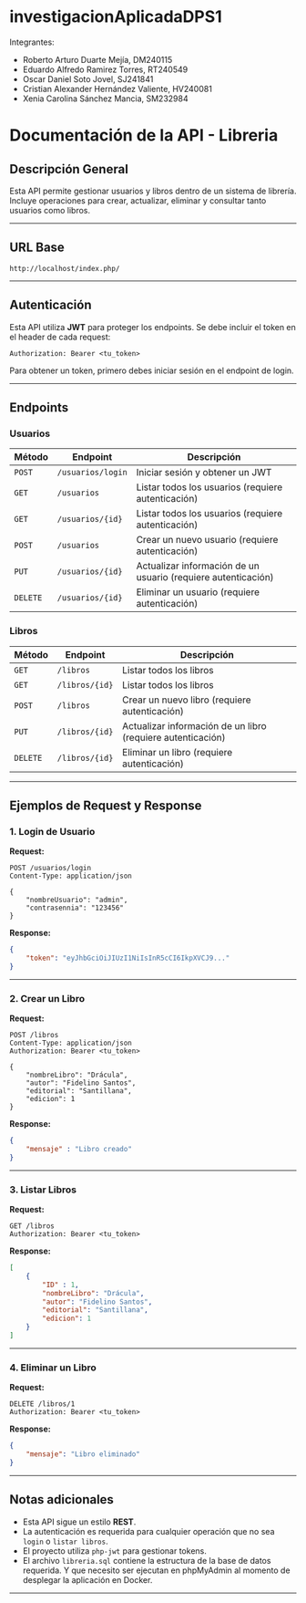 # investigacionAplicadaDPS1
Integrantes:
- Roberto Arturo Duarte Mejía, DM240115
- Eduardo Alfredo Ramirez Torres, RT240549
- Oscar Daniel Soto Jovel, SJ241841
- Cristian Alexander Hernández Valiente, HV240081
- Xenia Carolina Sánchez Mancia, SM232984


# Documentación de la API - Libreria

## Descripción General
Esta API permite gestionar usuarios y libros dentro de un sistema de librería. Incluye operaciones para crear, actualizar, eliminar y consultar tanto usuarios como libros.

---

## URL Base
```
http://localhost/index.php/
```

---

## Autenticación
Esta API utiliza **JWT** para proteger los endpoints. Se debe incluir el token en el header de cada request:
```http
Authorization: Bearer <tu_token>
```

Para obtener un token, primero debes iniciar sesión en el endpoint de login.

---

## Endpoints

### Usuarios

| Método | Endpoint | Descripción |
|--|--|--|
| `POST` | `/usuarios/login` | Iniciar sesión y obtener un JWT |
| `GET` | `/usuarios` | Listar todos los usuarios (requiere autenticación) |
| `GET` | `/usuarios/{id}` | Listar todos los usuarios (requiere autenticación) |
| `POST` | `/usuarios` | Crear un nuevo usuario (requiere autenticación)|
| `PUT` | `/usuarios/{id}` | Actualizar información de un usuario (requiere autenticación)|
| `DELETE` | `/usuarios/{id}` | Eliminar un usuario (requiere autenticación)|

### Libros

| Método | Endpoint | Descripción |
|--|--|--|
| `GET` | `/libros` | Listar todos los libros |
| `GET` | `/libros/{id}` | Listar todos los libros |
| `POST` | `/libros` | Crear un nuevo libro (requiere autenticación)|
| `PUT` | `/libros/{id}` | Actualizar información de un libro (requiere autenticación)|
| `DELETE` | `/libros/{id}` | Eliminar un libro (requiere autenticación)|

---

## Ejemplos de Request y Response

### 1. Login de Usuario
**Request:**
```http
POST /usuarios/login
Content-Type: application/json

{
    "nombreUsuario": "admin",
    "contrasennia": "123456"
}
```

**Response:**
```json
{
    "token": "eyJhbGciOiJIUzI1NiIsInR5cCI6IkpXVCJ9..."
}
```

---

### 2. Crear un Libro
**Request:**
```http
POST /libros
Content-Type: application/json
Authorization: Bearer <tu_token>

{
    "nombreLibro": "Drácula",
    "autor": "Fidelino Santos",
    "editorial": "Santillana",
    "edicion": 1
}
```

**Response:**
```json
{
    "mensaje" : "Libro creado"
}
```

---

### 3. Listar Libros
**Request:**
```http
GET /libros
Authorization: Bearer <tu_token>
```

**Response:**
```json
[
    {
        "ID" : 1,
        "nombreLibro": "Drácula",
        "autor": "Fidelino Santos",
        "editorial": "Santillana",
        "edicion": 1
    }
]
```

---

### 4. Eliminar un Libro
**Request:**
```http
DELETE /libros/1
Authorization: Bearer <tu_token>
```

**Response:**
```json
{
    "mensaje": "Libro eliminado"
}
```

---


## Notas adicionales
- Esta API sigue un estilo **REST**.
- La autenticación es requerida para cualquier operación que no sea `login` o `listar libros`.
- El proyecto utiliza `php-jwt` para gestionar tokens.
- El archivo `libreria.sql` contiene la estructura de la base de datos requerida. Y que necesito ser ejecutan en phpMyAdmin al momento de desplegar la aplicación en Docker.

---

